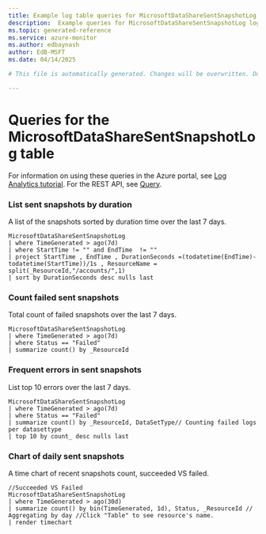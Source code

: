 ```yaml
---
title: Example log table queries for MicrosoftDataShareSentSnapshotLog
description:  Example queries for MicrosoftDataShareSentSnapshotLog log table
ms.topic: generated-reference
ms.service: azure-monitor
ms.author: edbaynash
author: EdB-MSFT
ms.date: 04/14/2025

# This file is automatically generated. Changes will be overwritten. Do not change this file directly. 

---
```


# Queries for the MicrosoftDataShareSentSnapshotLog table

For information on using these queries in the Azure portal, see [Log Analytics tutorial](/azure/azure-monitor/logs/log-analytics-tutorial). For the REST API, see [Query](/azure/azure-monitor/logs/api/overview).


### List sent snapshots by duration  


A list of the snapshots sorted by duration time over the last 7 days.  

```query
MicrosoftDataShareSentSnapshotLog
| where TimeGenerated > ago(7d) 
| where StartTime != "" and EndTime  != "" 
| project StartTime , EndTime , DurationSeconds =(todatetime(EndTime)-todatetime(StartTime))/1s , ResourceName = split(_ResourceId,"/accounts/",1) 
| sort by DurationSeconds desc nulls last 

```



### Count failed sent snapshots  


Total count of failed snapshots over the last 7 days.  

```query
MicrosoftDataShareSentSnapshotLog
| where TimeGenerated > ago(7d)  
| where Status == "Failed" 
| summarize count() by _ResourceId 
```



### Frequent errors in sent snapshots  


List top 10 errors over the last 7 days.  

```query
MicrosoftDataShareSentSnapshotLog 
| where TimeGenerated > ago(7d)  
| where Status == "Failed" 
| summarize count() by _ResourceId, DataSetType// Counting failed logs per datasettype
| top 10 by count_ desc nulls last
```



### Chart of daily sent snapshots  


A time chart of recent snapshots count, succeeded VS failed.  

```query
//Succeeded VS Failed
MicrosoftDataShareSentSnapshotLog 
| where TimeGenerated > ago(30d)  
| summarize count() by bin(TimeGenerated, 1d), Status, _ResourceId // Aggregating by day //Click "Table" to see resource's name.
| render timechart
```

